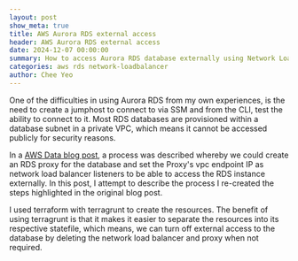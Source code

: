 ```yaml
---
layout: post
show_meta: true
title: AWS Aurora RDS external access
header: AWS Aurora RDS external access
date: 2024-12-07 00:00:00
summary: How to access Aurora RDS database externally using Network Load Balancer
categories: aws rds network-loadbalancer
author: Chee Yeo
---
```


[AWS Data blog post]: https://aws.amazon.com/blogs/database/connect-external-applications-to-an-amazon-rds-instance-using-amazon-rds-proxy/

One of the difficulties in using Aurora RDS from my own experiences, is the need to create a jumphost to connect to via SSM and from the CLI, test the ability to connect to it. Most RDS databases are provisioned within a database subnet in a private VPC, which means it cannot be accessed publicly for security reasons.

In a [AWS Data blog post], a process was described whereby we could create an RDS proxy for the database and set the Proxy's vpc endpoint IP as network load balancer listeners to be able to access the RDS instance externally. In this post, I attempt to describe the process I re-created the steps highlighted in the original blog post.

I used terraform with terragrunt to create the resources. The benefit of using terragrunt is that it makes it easier to separate the resources into its respective statefile, which means, we can turn off external access to the database by deleting the network load balancer and proxy when not required.